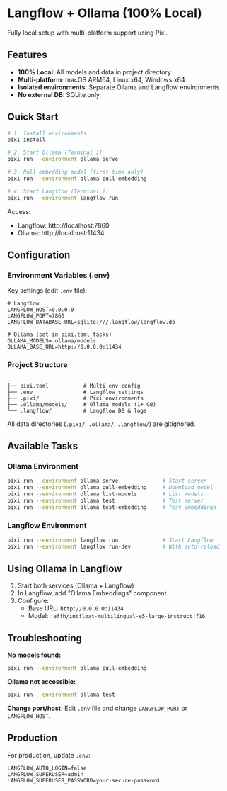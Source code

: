 # Langflow + Ollama (100% Local)

Fully local setup with multi-platform support using Pixi.

## Features

- **100% Local**: All models and data in project directory
- **Multi-platform**: macOS ARM64, Linux x64, Windows x64
- **Isolated environments**: Separate Ollama and Langflow environments
- **No external DB**: SQLite only

## Quick Start

```bash
# 1. Install environments
pixi install

# 2. Start Ollama (Terminal 1)
pixi run --environment ollama serve

# 3. Pull embedding model (first time only)
pixi run --environment ollama pull-embedding

# 4. Start Langflow (Terminal 2)
pixi run --environment langflow run
```

Access:
- Langflow: http://localhost:7860
- Ollama: http://localhost:11434

## Configuration

### Environment Variables (.env)

Key settings (edit `.env` file):

```env
# Langflow
LANGFLOW_HOST=0.0.0.0
LANGFLOW_PORT=7860
LANGFLOW_DATABASE_URL=sqlite:///.langflow/langflow.db

# Ollama (set in pixi.toml tasks)
OLLAMA_MODELS=.ollama/models
OLLAMA_BASE_URL=http://0.0.0.0:11434
```

### Project Structure

```
.
├── pixi.toml           # Multi-env config
├── .env                # Langflow settings
├── .pixi/              # Pixi environments
├── .ollama/models/     # Ollama models (1+ GB)
└── .langflow/          # Langflow DB & logs
```

All data directories (`.pixi/`, `.ollama/`, `.langflow/`) are gitignored.

## Available Tasks

### Ollama Environment

```bash
pixi run --environment ollama serve              # Start server
pixi run --environment ollama pull-embedding     # Download model
pixi run --environment ollama list-models        # List models
pixi run --environment ollama test               # Test server
pixi run --environment ollama test-embedding     # Test embeddings
```

### Langflow Environment

```bash
pixi run --environment langflow run              # Start Langflow
pixi run --environment langflow run-dev          # With auto-reload
```

## Using Ollama in Langflow

1. Start both services (Ollama + Langflow)
2. In Langflow, add "Ollama Embeddings" component
3. Configure:
   - Base URL: `http://0.0.0.0:11434`
   - Model: `jeffh/intfloat-multilingual-e5-large-instruct:f16`

## Troubleshooting

**No models found:**
```bash
pixi run --environment ollama pull-embedding
```

**Ollama not accessible:**
```bash
pixi run --environment ollama test
```

**Change port/host:**
Edit `.env` file and change `LANGFLOW_PORT` or `LANGFLOW_HOST`.

## Production

For production, update `.env`:

```env
LANGFLOW_AUTO_LOGIN=false
LANGFLOW_SUPERUSER=admin
LANGFLOW_SUPERUSER_PASSWORD=your-secure-password
```
